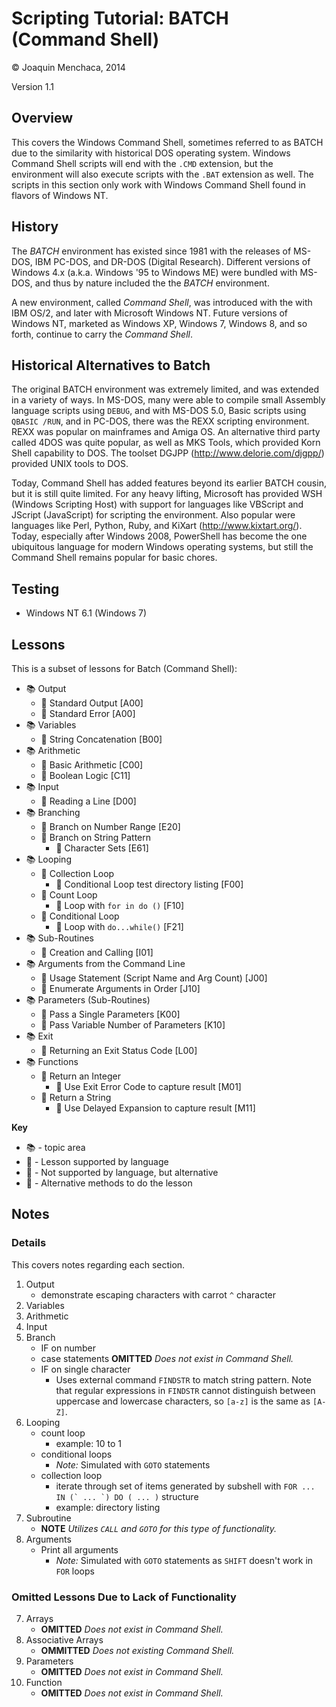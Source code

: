# Scripting Tutorial: BATCH (Command Shell)

© Joaquin Menchaca, 2014

Version 1.1

## Overview

This covers the Windows Command Shell, sometimes referred to as BATCH due to the similarity with historical DOS operating system.  Windows Command Shell scripts will end with the ```.CMD``` extension, but the environment will also execute scripts with the ```.BAT``` extension as well.  The scripts in this section only work with Windows Command Shell found in flavors of Windows NT.

## History

The *BATCH* environment has existed since 1981 with the releases of MS-DOS, IBM PC-DOS, and DR-DOS (Digital Research). Different versions of Windows 4.x (a.k.a. Windows '95 to Windows ME) were bundled with MS-DOS, and thus by nature included the the *BATCH* environment.

A new environment, called *Command Shell*, was introduced with the with IBM OS/2, and later with Microsoft Windows NT.  Future versions of Windows NT, marketed as Windows XP, Windows 7, Windows 8, and so forth, continue to carry the *Command Shell*.

## Historical Alternatives to Batch

The original BATCH environment was extremely limited, and was extended in a variety of ways.  In MS-DOS, many were able to compile small Assembly language scripts using ```DEBUG```, and with MS-DOS 5.0, Basic scripts using  ```QBASIC /RUN```, and in PC-DOS, there was the REXX scripting environment.  REXX was popular on mainframes and Amiga OS.  An alternative third party called 4DOS was quite popular, as well as MKS Tools, which provided Korn Shell capability to DOS. The toolset DGJPP (http://www.delorie.com/djgpp/) provided UNIX tools to DOS.  

Today, Command Shell has added features beyond its earlier BATCH cousin, but it is still quite limited.  For any heavy lifting, Microsoft has provided WSH (Windows Scripting Host) with support for languages like VBScript and JScript (JavaScript) for scripting the environment.  Also popular were languages like Perl, Python, Ruby, and KiXart (http://www.kixtart.org/).  Today, especially after Windows 2008, PowerShell has become the one ubiquitous language for modern Windows operating systems, but still the Command Shell remains popular for basic chores.

## Testing

* Windows NT 6.1 (Windows 7)

## Lessons

This is a subset of lessons for Batch (Command Shell):

* :books: Output
  * :green_book: Standard Output [A00]
  * :green_book: Standard Error [A00]
* :books: Variables
  * :green_book: String Concatenation [B00]
* :books: Arithmetic
  * :green_book: Basic Arithmetic [C00]
  * :closed_book: Boolean Logic [C11]
* :books: Input
  * :green_book: Reading a Line [D00]
* :books: Branching
  * :green_book: Branch on Number Range [E20]
  * :closed_book: Branch on String Pattern
    * :page_facing_up: Character Sets [E61]
* :books: Looping
  * :green_book: Collection Loop
    * :page_facing_up: Conditional Loop test directory listing [F00]
  * :green_book: Count Loop
      * :page_facing_up: Loop with `for in do ()` [F10]
  * :closed_book: Conditional Loop
      * :page_facing_up: Loop with `do...while()` [F21]
* :books: Sub-Routines
  * :closed_book: Creation and Calling [I01]
* :books: Arguments from the Command Line
  * :green_book: Usage Statement (Script Name and Arg Count) [J00]
  * :green_book: Enumerate Arguments in Order [J10]
* :books: Parameters (Sub-Routines)
  * :green_book: Pass a Single Parameters [K00]
  * :green_book: Pass Variable Number of Parameters [K10]
* :books: Exit
  * :green_book: Returning an Exit Status Code [L00]
* :books: Functions
  * :closed_book: Return an Integer
    * :page_facing_up: Use Exit Error Code to capture result [M01]
  * :closed_book: Return a String
    * :page_facing_up: Use Delayed Expansion to capture result [M11]

**Key**
* :books: - topic area
* :green_book: - Lesson supported by language
* :closed_book: - Not supported by language, but alternative
* :page_facing_up: - Alternative methods to do the lesson

## Notes

### Details

This covers notes regarding each section.

1. Output
   * demonstrate escaping characters with carrot ```^``` character
2. Variables
3. Arithmetic
4. Input
5. Branch
   * IF on number
   * case statements **OMITTED** *Does not exist in Command Shell.*
   * IF on single character
     * Uses external command ```FINDSTR``` to match string pattern.  Note that regular expressions in ```FINDSTR``` cannot distinguish between uppercase and lowercase characters, so ```[a-z]``` is the same as ```[A-Z]```.
6. Looping
   * count loop
      * example: 10 to 1
   * conditional loops
      * *Note:* Simulated with ```GOTO``` statements
   * collection loop
      * iterate through set of items generated by subshell with ```FOR ... IN (` ... `) DO ( ... )``` structure
      * example: directory listing
9. Subroutine
   * **NOTE** *Utilizes ```CALL``` and ```GOTO``` for this type of functionality.*
10. Arguments
    * Print all arguments
      * *Note:* Simulated with ```GOTO``` statements as ```SHIFT``` doesn't work in ```FOR``` loops

### Omitted Lessons Due to Lack of Functionality

7. Arrays
   * **OMITTED** *Does not exist in Command Shell.*
8. Associative Arrays
   * **OMMITTED** *Does not existing Command Shell.*
11. Parameters
    * **OMITTED** *Does not exist in Command Shell.*
12. Function
    * **OMITTED** *Does not exist in Command Shell.*
